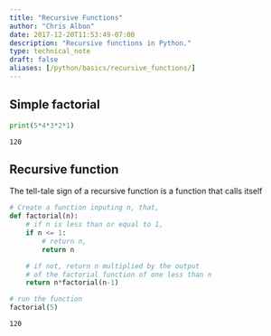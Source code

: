```yaml
---
title: "Recursive Functions"
author: "Chris Albon"
date: 2017-12-20T11:53:49-07:00
description: "Recursive functions in Python."
type: technical_note
draft: false
aliases: [/python/basics/recursive_functions/]
---
```

## Simple factorial


```python
print(5*4*3*2*1)
```

    120


## Recursive function

The tell-tale sign of a recursive function is a function that calls itself


```python
# Create a function inputing n, that,
def factorial(n):
    # if n is less than or equal to 1,
    if n <= 1:
        # return n,
        return n

    # if not, return n multiplied by the output
    # of the factorial function of one less than n
    return n*factorial(n-1)

# run the function
factorial(5)
```




    120


